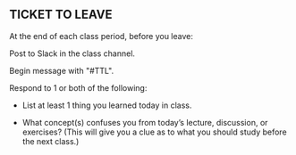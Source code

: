 ## TICKET TO LEAVE

At the end of each class period, before you leave:

Post to Slack in the class channel.

Begin message with "#TTL".

Respond to 1 or both of the following:

* List at least 1 thing you learned today in class.

* What concept(s) confuses you from today’s lecture, discussion, or exercises? (This will give you a clue as to what you should study before the next class.)
